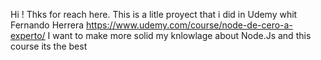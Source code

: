 Hi ! Thks for reach here.
This is a litle proyect that i did in Udemy whit Fernando Herrera
https://www.udemy.com/course/node-de-cero-a-experto/
I want to make more solid my knlowlage about Node.Js and this course its the best
